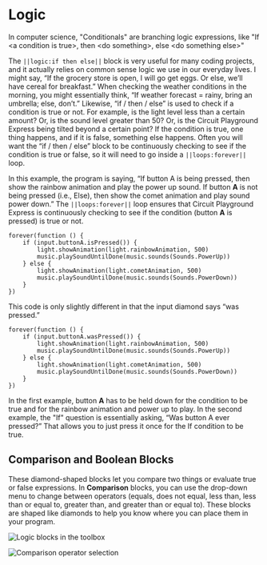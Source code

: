 # Logic

In computer science, "Conditionals" are branching logic expressions, like "If &lt;a condition is true&gt;, then &lt;do something&gt;, else &lt;do something else&gt;"

The ``||logic:if then else||`` block is very useful for many coding projects, and it actually relies on common sense logic we use in our everyday lives. I might say, “If the grocery store is open, I will go get eggs. Or else, we’ll have cereal for breakfast.” When checking the weather conditions in the morning, you might essentially think, “If weather forecast = rainy, bring an umbrella; else, don’t.” Likewise, “if / then / else” is used to check if a condition is true or not. For example, is the light level less than a certain amount? Or, is the sound level greater than 50? Or, is the Circuit Playground Express being tilted beyond a certain point? If the condition is true, one thing happens, and if it is false, something else happens. Often you will want the “if / then / else” block to be continuously checking to see if the condition is true or false, so it will need to go inside a ``||loops:forever||`` loop.

In this example, the program is saying, “If button A is being pressed, then show the rainbow animation and play the power up sound. If button **A** is not being pressed (i.e., Else), then show the comet animation and play sound power down.” The ``||loops:forever||`` loop ensures that Circuit Playground Express is continuously checking to see if the condition (button **A** is pressed) is true or not.

```blocks
forever(function () {
    if (input.buttonA.isPressed()) {
        light.showAnimation(light.rainbowAnimation, 500)
        music.playSoundUntilDone(music.sounds(Sounds.PowerUp))
    } else {
        light.showAnimation(light.cometAnimation, 500)
        music.playSoundUntilDone(music.sounds(Sounds.PowerDown))
    }
})
```

This code is only slightly different in that the input diamond says “was pressed.”

```blocks
forever(function () {
    if (input.buttonA.wasPressed()) {
        light.showAnimation(light.rainbowAnimation, 500)
        music.playSoundUntilDone(music.sounds(Sounds.PowerUp))
    } else {
        light.showAnimation(light.cometAnimation, 500)
        music.playSoundUntilDone(music.sounds(Sounds.PowerDown))
    }
})
```

In the first example, button **A** has to be held down for the condition to be true and for the rainbow animation and power up to play. In the second example, the "If" question is essentially asking, “Was button A ever pressed?” That allows you to just press it once for the If condition to be true. 

## Comparison and Boolean Blocks 

These diamond-shaped blocks let you compare two things or evaluate true or false expressions. In **Comparison** blocks, you can use the drop-down menu to change between operators (equals, does not equal, less than, less than or equal to, greater than, and greater than or equal to). These blocks are shaped like diamonds to help you know where you can place them in your program. 

![Logic blocks in the toolbox](/static/courses/maker/general/coding/logic.jpg)

![Comparison operator selection](/static/courses/maker/general/coding/comparison.jpg)
